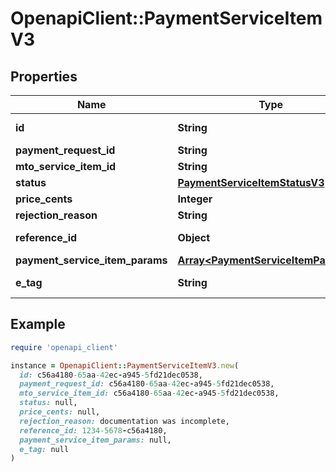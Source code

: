 # OpenapiClient::PaymentServiceItemV3

## Properties

| Name | Type | Description | Notes |
| ---- | ---- | ----------- | ----- |
| **id** | **String** |  | [optional][readonly] |
| **payment_request_id** | **String** |  | [optional] |
| **mto_service_item_id** | **String** |  | [optional] |
| **status** | [**PaymentServiceItemStatusV3**](PaymentServiceItemStatusV3.md) |  | [optional] |
| **price_cents** | **Integer** |  | [optional] |
| **rejection_reason** | **String** |  | [optional] |
| **reference_id** | **Object** |  | [optional][readonly] |
| **payment_service_item_params** | [**Array&lt;PaymentServiceItemParamV3&gt;**](PaymentServiceItemParamV3.md) |  | [optional] |
| **e_tag** | **String** |  | [optional][readonly] |

## Example

```ruby
require 'openapi_client'

instance = OpenapiClient::PaymentServiceItemV3.new(
  id: c56a4180-65aa-42ec-a945-5fd21dec0538,
  payment_request_id: c56a4180-65aa-42ec-a945-5fd21dec0538,
  mto_service_item_id: c56a4180-65aa-42ec-a945-5fd21dec0538,
  status: null,
  price_cents: null,
  rejection_reason: documentation was incomplete,
  reference_id: 1234-5678-c56a4180,
  payment_service_item_params: null,
  e_tag: null
)
```

